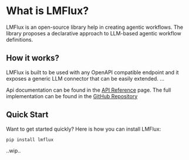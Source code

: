 # What is LMFlux?

LMFlux is an open-source library help in creating agentic workflows.
The library proposes a declarative approach to LLM-based agentic workflow definitions. 

## How it works?

LMFlux is built to be used with any OpenAPI compatible endpoint and it exposes a generic LLM connector that can be easily extended.
...

Api documentation can be found in the [API Reference](/autoapi/LmFlux/) page.
The full implementation can be found in the [GitHub Repository](https://github.com/ghhwer/lmflux)

## Quick Start

Want to get started quickly? 
Here is how you can install LMFlux:
```bash
pip install lmflux
```
..wip..